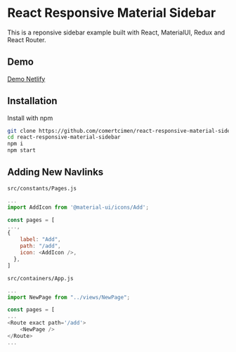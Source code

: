 
# React Responsive Material Sidebar

This is a reponsive sidebar example built with React, MaterialUI, Redux and React Router.



## Demo

[Demo Netlify](https://react-responsive-material-sidebar.netlify.app/)
## Installation

Install with npm

```bash
git clone https://github.com/comertcimen/react-responsive-material-sidebar.git
cd react-responsive-material-sidebar
npm i
npm start
```
    
## Adding New Navlinks


``src/constants/Pages.js``

```javascript
...
import AddIcon from '@material-ui/icons/Add';

const pages = [
...,
{
    label: "Add",
    path: "/add",
    icon: <AddIcon />,
  },
]
```

``src/containers/App.js``

```javascript
...
import NewPage from "../views/NewPage";

const pages = [
...
<Route exact path='/add'>
    <NewPage />
</Route>
...
```

  
